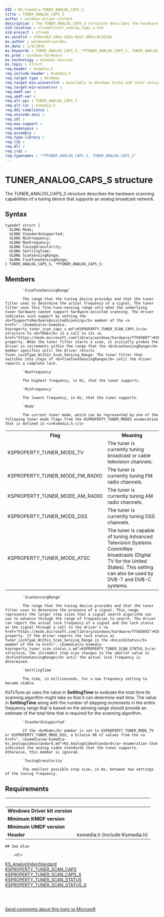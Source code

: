```yaml
---
UID : NS:ksmedia.TUNER_ANALOG_CAPS_S
title : TUNER_ANALOG_CAPS_S
author : windows-driver-content
description : The TUNER_ANALOG_CAPS_S structure describes the hardware scanning capabilities of a tuning device that supports an analog broadcast network.
old-location : stream\tuner_analog_caps_s.htm
old-project : stream
ms.assetid : 350ec4b2-a96a-420a-bb52-d09cc8c5029e
ms.author : windowsdriverdev
ms.date : 1/9/2018
ms.keywords : TUNER_ANALOG_CAPS_S, *PTUNER_ANALOG_CAPS_S, TUNER_ANALOG_CAPS_S
ms.prod : windows-hardware
ms.technology : windows-devices
ms.topic : struct
req.header : ksmedia.h
req.include-header : Ksmedia.h
req.target-type : Windows
req.target-min-winverclnt : Available in Windows Vista and later versions of the operating system.
req.target-min-winversvr : 
req.kmdf-ver : 
req.umdf-ver : 
req.alt-api : TUNER_ANALOG_CAPS_S
req.alt-loc : ksmedia.h
req.ddi-compliance : 
req.unicode-ansi : 
req.idl : 
req.max-support : 
req.namespace : 
req.assembly : 
req.type-library : 
req.lib : 
req.dll : 
req.irql : 
req.typenames : "*PTUNER_ANALOG_CAPS_S, TUNER_ANALOG_CAPS_S"
---
```


# TUNER_ANALOG_CAPS_S structure
The TUNER_ANALOG_CAPS_S structure describes the hardware scanning capabilities of a tuning device that supports an analog broadcast network.

## Syntax
````
typedef struct {
  ULONG Mode;
  ULONG StandardsSupported;
  ULONG MinFrequency;
  ULONG MaxFrequency;
  ULONG TuningGranularity;
  ULONG SettlingTime;
  ULONG ScanSensingRange;
  ULONG FineTuneSensingRange;
} TUNER_ANALOG_CAPS_S, *PTUNER_ANALOG_CAPS_S;
````

## Members

        
            `FineTuneSensingRange`

            The range that the tuning device provides and that the tuner filter uses to determine the actual frequency of a signal. The tuner filter uses this fine-tune-sensing range only when the underlying tuner hardware cannot support hardware-assisted scanning. The driver indicates such support by setting the <b>fSupportsHardwareAssistedScanning</b> member of the <a href="..\ksmedia\ns-ksmedia-ksproperty_tuner_scan_caps_s.md">KSPROPERTY_TUNER_SCAN_CAPS_S</a> structure to <b>TRUE</b> in a call to its <a href="https://msdn.microsoft.com/library/windows/hardware/ff565887">KSPROPERTY_TUNER_SCAN_CAPS</a> property. When the tuner filter starts a scan, it initially probes the driver in increments within the range that the <b>ScanSensingRange</b> member specifies until the driver returns Tuner_LockType_Within_Scan_Sensing_Range. The tuner filter then switches into steps of <b>FineTuneSensingRange</b> until the driver reports a complete lock.
        
            `MaxFrequency`

            The highest frequency, in Hz, that the tuner supports.
        
            `MinFrequency`

            The lowest frequency, in Hz, that the tuner supports.
        
            `Mode`

            The current tuner mode, which can be represented by one of the following tuner mode flags from the KSPROPERTY_TUNER_MODES enumeration that is defined in <i>Ksmedia.h.</i>

<table>
<tr>
<th>Flag</th>
<th>Meaning</th>
</tr>
<tr>
<td>
KSPROPERTY_TUNER_MODE_TV

</td>
<td>
The tuner is currently tuning broadcast or cable television channels.

</td>
</tr>
<tr>
<td>
KSPROPERTY_TUNER_MODE_FM_RADIO

</td>
<td>
The tuner is currently tuning FM radio channels.

</td>
</tr>
<tr>
<td>
KSPROPERTY_TUNER_MODE_AM_RADIO

</td>
<td>
The tuner is currently tuning AM radio channels.

</td>
</tr>
<tr>
<td>
KSPROPERTY_TUNER_MODE_DSS

</td>
<td>
The tuner is currently tuning DSS channels.

</td>
</tr>
<tr>
<td>
KSPROPERTY_TUNER_MODE_ATSC

</td>
<td>
The tuner is capable of tuning Advanced Television Systems Committee broadcasts (Digital TV for the United States). This setting can also be used by DVB-T and DVB-C systems.

</td>
</tr>
</table>
        
            `ScanSensingRange`

            The range that the tuning device provides and that the tuner filter uses to determine the presence of a signal. This range represents the larger step sizes that a signal search algorithm can use to advance through the range of frequencies to search. The driver can report the actual lock frequency of a signal and the lock status on the signal through a call to the driver's <a href="https://msdn.microsoft.com/library/windows/hardware/ff565893">KSPROPERTY_TUNER_SCAN_STATUS</a> property. If the driver reports the lock status as Tuner_LockType_Within_Scan_Sensing_Range in the <b>LockStatus</b> member of the <a href="..\ksmedia\ns-ksmedia-ksproperty_tuner_scan_status_s.md">KSPROPERTY_TUNER_SCAN_STATUS_S</a> structure, the increment step size changes to the smaller value in <b>FineTuneSensingRange</b> until the actual lock frequency is determined.
        
            `SettlingTime`

            The time, in milliseconds, for a new frequency setting to become stable.

<i>KsTvTune.ax</i> uses the value in <b>SettlingTime</b> to evaluate the total time its scanning algorithm might take so that it can determine wait time. The value in <b>SettlingTime</b> along with the number of stepping increments in the entire frequency range that is based on the sensing range should provide an estimate of the total time that is required for the scanning algorithm.
        
            `StandardsSupported`

            If the <b>Mode</b> member is set to KSPROPERTY_TUNER_MODE_TV or KSPROPERTY_TUNER_MODE_DSS, a bitwise OR of values from the <a href="..\ksmedia\ne-ksmedia-ks_analogvideostandard.md">KS_AnalogVideoStandard</a> enumeration that indicates the analog video standards that the tuner supports. Otherwise, this member is ignored.
        
            `TuningGranularity`

            The smallest possible step size, in Hz, between two settings of the tuning frequency.


## Requirements
| &nbsp; | &nbsp; |
| ---- |:---- |
| **Windows Driver kit version** |  |
| **Minimum KMDF version** |  |
| **Minimum UMDF version** |  |
| **Header** | ksmedia.h (include Ksmedia.h) |

    ## See Also

        <dl>
<dt>
<a href="..\ksmedia\ne-ksmedia-ks_analogvideostandard.md">KS_AnalogVideoStandard</a>
</dt>
<dt>
<a href="https://msdn.microsoft.com/library/windows/hardware/ff565887">KSPROPERTY_TUNER_SCAN_CAPS</a>
</dt>
<dt>
<a href="..\ksmedia\ns-ksmedia-ksproperty_tuner_scan_caps_s.md">KSPROPERTY_TUNER_SCAN_CAPS_S</a>
</dt>
<dt>
<a href="https://msdn.microsoft.com/library/windows/hardware/ff565893">KSPROPERTY_TUNER_SCAN_STATUS</a>
</dt>
<dt>
<a href="..\ksmedia\ns-ksmedia-ksproperty_tuner_scan_status_s.md">KSPROPERTY_TUNER_SCAN_STATUS_S</a>
</dt>
</dl>
 

 

<a href="mailto:wsddocfb@microsoft.com?subject=Documentation%20feedback [stream\stream]:%20TUNER_ANALOG_CAPS_S structure%20 RELEASE:%20(1/9/2018)&amp;body=%0A%0APRIVACY STATEMENT%0A%0AWe use your feedback to improve the documentation. We don't use your email address for any other purpose, and we'll remove your email address from our system after the issue that you're reporting is fixed. While we're working to fix this issue, we might send you an email message to ask for more info. Later, we might also send you an email message to let you know that we've addressed your feedback.%0A%0AFor more info about Microsoft's privacy policy, see http://privacy.microsoft.com/en-us/default.aspx." title="Send comments about this topic to Microsoft">Send comments about this topic to Microsoft</a>